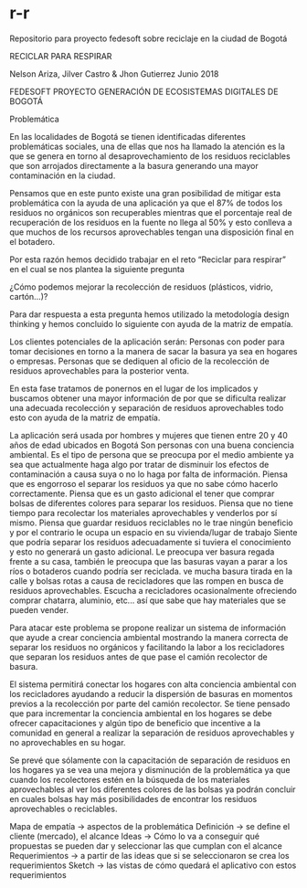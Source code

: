 # r-r
Repositorio para proyecto fedesoft sobre reciclaje en la ciudad de Bogotá

RECICLAR PARA RESPIRAR
















Nelson Ariza, Jilver Castro & Jhon Gutierrez
Junio 2018










FEDESOFT
PROYECTO GENERACIÓN DE ECOSISTEMAS DIGITALES DE BOGOTÁ


 






Problemática

En las localidades de Bogotá se tienen identificadas diferentes problemáticas sociales, una de ellas que nos ha llamado la atención es la que se genera en torno al desaprovechamiento de los residuos reciclables que son arrojados directamente a la basura generando una mayor contaminación en la ciudad. 

Pensamos que en este punto existe una gran posibilidad de mitigar esta problemática con la ayuda de una aplicación ya que el 87% de todos los residuos no orgánicos son recuperables mientras que el porcentaje  real de recuperación de los residuos en la fuente no llega al 50% y esto conlleva a que muchos de los recursos aprovechables tengan una disposición final en el botadero.

Por esta razón hemos decidido trabajar en el reto “Reciclar para respirar” en el cual se nos plantea la siguiente pregunta 

¿Cómo podemos mejorar la recolección de residuos (plásticos, vidrio, cartón…)?

Para dar respuesta a esta pregunta hemos utilizado la metodología design thinking y hemos concluido lo siguiente con ayuda de la matriz de empatía.

Los clientes potenciales de la aplicación serán:
Personas con poder para tomar decisiones en torno a la manera de sacar la basura ya sea en hogares o empresas.
Personas que se dediquen al oficio de la recolección de residuos aprovechables para la posterior venta.

En esta fase tratamos de ponernos en el lugar de los implicados y buscamos obtener una mayor información de por que se dificulta realizar una adecuada recolección y separación de residuos aprovechables todo esto con ayuda de la matriz de empatía. 

La aplicación será usada por hombres y mujeres que tienen entre 20 y 40 años de edad ubicados en Bogotá
Son personas con una buena conciencia ambiental.
Es el tipo de persona que se preocupa por el medio ambiente ya sea que actualmente haga algo por tratar de disminuir los efectos de contaminación a causa suya o no lo haga por falta de información.
Piensa que es engorroso el separar los residuos ya que no sabe cómo hacerlo correctamente.
Piensa que es un gasto adicional el tener que comprar bolsas de diferentes colores para separar los residuos.
Piensa que no tiene tiempo para recolectar los materiales aprovechables y venderlos por sí mismo.
Piensa que guardar residuos reciclables no le trae ningún beneficio y por el contrario le ocupa un espacio en su vivienda/lugar de trabajo
Siente que podría separar los residuos adecuadamente si tuviera el conocimiento y esto no generará un gasto adicional.
Le preocupa ver basura regada frente a su casa, también le preocupa que las basuras vayan a parar a los ríos o botaderos cuando podría ser reciclada.
ve mucha basura tirada en la calle y bolsas rotas a causa de recicladores que las rompen en busca de residuos aprovechables.
Escucha a recicladores ocasionalmente ofreciendo comprar chatarra, aluminio, etc... así que sabe que hay materiales que se pueden vender.

Para atacar este problema se propone realizar un sistema de información que ayude a crear conciencia ambiental mostrando la manera correcta de separar los residuos no orgánicos y facilitando la labor a los recicladores que separan los residuos antes de que pase el camión recolector de basura.

El sistema permitirá conectar los hogares con alta conciencia ambiental con los recicladores ayudando a reducir la dispersión de basuras en momentos previos a la recolección por parte del camión recolector.
Se tiene pensado que para incrementar la conciencia ambiental en los hogares se debe ofrecer capacitaciones y algún tipo de beneficio que incentive a la comunidad en general a realizar la separación de residuos aprovechables y no aprovechables en su hogar.

Se prevé que sólamente con la capacitación de separación de residuos en los hogares ya se vea una mejora y disminución de la problemática ya que cuando los recolectores estén en la búsqueda de los materiales aprovechables al ver los diferentes colores de las bolsas ya podrán concluir en cuales bolsas hay más posibilidades de encontrar los residuos aprovechables o reciclables.

Mapa de empatía -> aspectos de la problemática 
Definición -> se define el cliente (mercado), el alcance 
Ideas -> Cómo lo va a conseguir 
               qué propuestas se pueden dar y seleccionar las que cumplan con el alcance  
Requerimientos -> a partir de las ideas que si se seleccionaron se crea los requerimientos
Sketch -> las vistas de cómo quedará el aplicativo con estos requerimientos 
